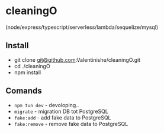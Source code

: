 # cleaningO
(node/express/typescript/serverless/lambda/sequelize/mysql)

## Install
- git clone git@github.com:Valentinishe/cleaningO.git 
- cd ./cleaningO
- npm install


## Comands
- `npm tun dev` - devoloping..
- `migrate` - migration DB tot PostgreSQL
- `fake:add` - add fake data to PostgreSQL
- `fake:remove` - remove fake data to PostgreSQL
